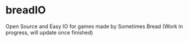 # breadIO
Open Source and Easy IO for games made by Sometimes Bread
(Work in progress, will update once finished)
